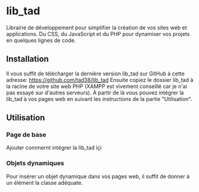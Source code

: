 # lib_tad

Librairie de développement pour simplifier la création de vos sites web et applications.
Du CSS, du JavaScript et du PHP pour dynamiser vos projets en quelques lignes de code.

## Installation

Il vous suffit de télécharger la dernière version lib_tad sur GitHub à cette adresse:
https://github.com/tad38/lib_tad
Ensuite copiez le dossier lib_tad à la racine de votre site web PHP (XAMPP est vivement conseillé car je n'ai pas essayé sur d'autres serveurs).
À partir de là vous pouvez intégrer la lib_tad à vos pages web en suivant les instructions de la partie "Utilisation".

## Utilisation

### Page de base

Ajouter commernt intégrer la lib_tad içi 

### Objets dynamiques

Pour insérer un objet dynamique dans vos pages web, il suffit de donner à un élément la classe adéquate.
